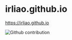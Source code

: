 # irliao.github.io
https://irliao.github.io

![Github contribution](http://repository-hunter.herokuapp.com/contribution/irliao.svg?sanitize=true)
